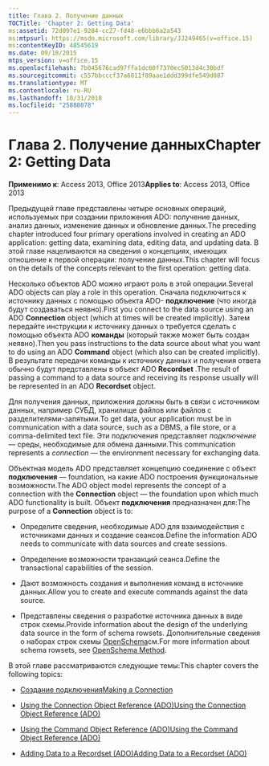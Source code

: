 ```yaml
---
title: Глава 2. Получение данных
TOCTitle: 'Chapter 2: Getting Data'
ms:assetid: 72d097e1-9284-cc27-fd48-e6bbb6a2a543
ms:mtpsurl: https://msdn.microsoft.com/library/JJ249465(v=office.15)
ms:contentKeyID: 48545619
ms.date: 09/18/2015
mtps_version: v=office.15
ms.openlocfilehash: 7b045676cad97ffa1dc60f7370ec5013d4c30bdf
ms.sourcegitcommit: c557bbcccf37a6011f89aae1ddd399dfe549d087
ms.translationtype: MT
ms.contentlocale: ru-RU
ms.lasthandoff: 10/31/2018
ms.locfileid: "25888078"
---
```

# <a name="chapter-2-getting-data"></a><span data-ttu-id="f7ccc-102">Глава 2. Получение данных</span><span class="sxs-lookup"><span data-stu-id="f7ccc-102">Chapter 2: Getting Data</span></span>


<span data-ttu-id="f7ccc-103">**Применимо к**: Access 2013, Office 2013</span><span class="sxs-lookup"><span data-stu-id="f7ccc-103">**Applies to**: Access 2013, Office 2013</span></span>

<span data-ttu-id="f7ccc-104">Предыдущей главе представлены четыре основных операций, используемых при создании приложения ADO: получение данных, анализ данных, изменение данных и обновление данных.</span><span class="sxs-lookup"><span data-stu-id="f7ccc-104">The preceding chapter introduced four primary operations involved in creating an ADO application: getting data, examining data, editing data, and updating data.</span></span> <span data-ttu-id="f7ccc-105">В этой главе нацеливаются на сведения о концепциях, имеющих отношение к первой операции: получение данных.</span><span class="sxs-lookup"><span data-stu-id="f7ccc-105">This chapter will focus on the details of the concepts relevant to the first operation: getting data.</span></span>

<span data-ttu-id="f7ccc-106">Несколько объектов ADO можно играют роль в этой операции.</span><span class="sxs-lookup"><span data-stu-id="f7ccc-106">Several ADO objects can play a role in this operation.</span></span> <span data-ttu-id="f7ccc-107">Сначала подключиться к источнику данных с помощью объекта ADO- **подключение** (что иногда будут создаваться неявно).</span><span class="sxs-lookup"><span data-stu-id="f7ccc-107">First you connect to the data source using an ADO **Connection** object (which at times will be created implicitly).</span></span> <span data-ttu-id="f7ccc-108">Затем передайте инструкции к источнику данных о требуется сделать с помощью объекта ADO **команды** (который также может быть создан неявно).</span><span class="sxs-lookup"><span data-stu-id="f7ccc-108">Then you pass instructions to the data source about what you want to do using an ADO **Command** object (which also can be created implicitly).</span></span> <span data-ttu-id="f7ccc-109">В результате передачи команды к источнику данных и получения ответа обычно будут представлены в объект ADO **Recordset** .</span><span class="sxs-lookup"><span data-stu-id="f7ccc-109">The result of passing a command to a data source and receiving its response usually will be represented in an ADO **Recordset** object.</span></span>

<span data-ttu-id="f7ccc-110">Для получения данных, приложения должны быть в связи с источником данных, например СУБД, хранилище файлов или файлов с разделителями-запятыми.</span><span class="sxs-lookup"><span data-stu-id="f7ccc-110">To get data, your application must be in communication with a data source, such as a DBMS, a file store, or a comma-delimited text file.</span></span> <span data-ttu-id="f7ccc-111">Эти подключения представляет *подключение* — среды, необходимые для обмена данными.</span><span class="sxs-lookup"><span data-stu-id="f7ccc-111">This communication represents a *connection* — the environment necessary for exchanging data.</span></span>

<span data-ttu-id="f7ccc-112">Объектная модель ADO представляет концепцию соединение с объект **подключения** — foundation, на какие ADO построения функциональные возможности.</span><span class="sxs-lookup"><span data-stu-id="f7ccc-112">The ADO object model represents the concept of a connection with the **Connection** object — the foundation upon which much ADO functionality is built.</span></span> <span data-ttu-id="f7ccc-113">Объект **подключения** предназначен для:</span><span class="sxs-lookup"><span data-stu-id="f7ccc-113">The purpose of a **Connection** object is to:</span></span>

  - <span data-ttu-id="f7ccc-114">Определите сведения, необходимые ADO для взаимодействия с источниками данных и создание сеансов.</span><span class="sxs-lookup"><span data-stu-id="f7ccc-114">Define the information ADO needs to communicate with data sources and create sessions.</span></span>

  - <span data-ttu-id="f7ccc-115">Определение возможности транзакций сеанса.</span><span class="sxs-lookup"><span data-stu-id="f7ccc-115">Define the transactional capabilities of the session.</span></span>

  - <span data-ttu-id="f7ccc-116">Дают возможность создания и выполнения команд в источнике данных.</span><span class="sxs-lookup"><span data-stu-id="f7ccc-116">Allow you to create and execute commands against the data source.</span></span>

  - <span data-ttu-id="f7ccc-117">Представлены сведения о разработке источника данных в виде строк схемы.</span><span class="sxs-lookup"><span data-stu-id="f7ccc-117">Provide information about the design of the underlying data source in the form of schema rowsets.</span></span> <span data-ttu-id="f7ccc-118">Дополнительные сведения о наборах строк схемы [OpenSchema](openschema-method-ado.md)см.</span><span class="sxs-lookup"><span data-stu-id="f7ccc-118">For more information about schema rowsets, see [OpenSchema Method](openschema-method-ado.md).</span></span>

<span data-ttu-id="f7ccc-119">В этой главе рассматриваются следующие темы:</span><span class="sxs-lookup"><span data-stu-id="f7ccc-119">This chapter covers the following topics:</span></span>

  - [<span data-ttu-id="f7ccc-120">Создание подключения</span><span class="sxs-lookup"><span data-stu-id="f7ccc-120">Making a Connection</span></span>](making-a-connection.md)

  - [<span data-ttu-id="f7ccc-121">Using the Connection Object Reference (ADO)</span><span class="sxs-lookup"><span data-stu-id="f7ccc-121">Using the Connection Object Reference (ADO)</span></span>](using-the-connection-object-access.md)

  - [<span data-ttu-id="f7ccc-122">Using the Command Object Reference (ADO)</span><span class="sxs-lookup"><span data-stu-id="f7ccc-122">Using the Command Object Reference (ADO)</span></span>](using-the-command-object-access.md)

  - [<span data-ttu-id="f7ccc-123">Adding Data to a Recordset (ADO)</span><span class="sxs-lookup"><span data-stu-id="f7ccc-123">Adding Data to a Recordset (ADO)</span></span>](adding-data-to-a-recordset.md)